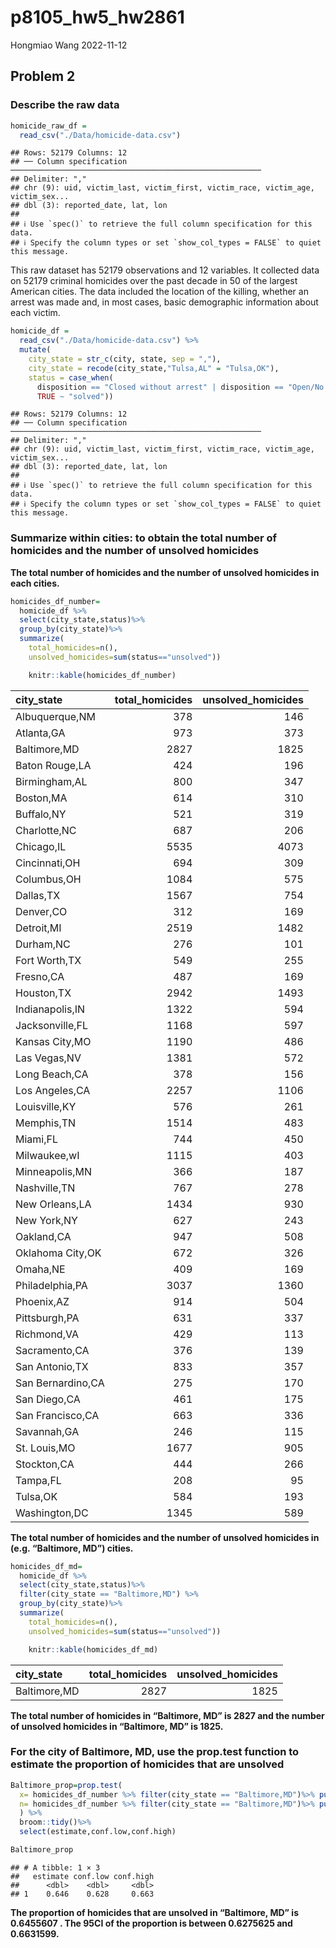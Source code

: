 p8105_hw5_hw2861
================
Hongmiao Wang
2022-11-12

## Problem 2

### Describe the raw data

``` r
homicide_raw_df = 
  read_csv("./Data/homicide-data.csv")
```

    ## Rows: 52179 Columns: 12
    ## ── Column specification ────────────────────────────────────────────────────────
    ## Delimiter: ","
    ## chr (9): uid, victim_last, victim_first, victim_race, victim_age, victim_sex...
    ## dbl (3): reported_date, lat, lon
    ## 
    ## ℹ Use `spec()` to retrieve the full column specification for this data.
    ## ℹ Specify the column types or set `show_col_types = FALSE` to quiet this message.

This raw dataset has 52179 observations and 12 variables. It collected
data on 52179 criminal homicides over the past decade in 50 of the
largest American cities. The data included the location of the killing,
whether an arrest was made and, in most cases, basic demographic
information about each victim.

``` r
homicide_df = 
  read_csv("./Data/homicide-data.csv") %>% 
  mutate(
    city_state = str_c(city, state, sep = ","),
    city_state = recode(city_state,"Tulsa,AL" = "Tulsa,OK"),
    status = case_when(
      disposition == "Closed without arrest" | disposition == "Open/No arrest"   ~ "unsolved",
      TRUE ~ "solved"))
```

    ## Rows: 52179 Columns: 12
    ## ── Column specification ────────────────────────────────────────────────────────
    ## Delimiter: ","
    ## chr (9): uid, victim_last, victim_first, victim_race, victim_age, victim_sex...
    ## dbl (3): reported_date, lat, lon
    ## 
    ## ℹ Use `spec()` to retrieve the full column specification for this data.
    ## ℹ Specify the column types or set `show_col_types = FALSE` to quiet this message.

### Summarize within cities: to obtain the total number of homicides and the number of unsolved homicides

**The total number of homicides and the number of unsolved homicides in
each cities.**

``` r
homicides_df_number= 
  homicide_df %>%
  select(city_state,status)%>%
  group_by(city_state)%>%
  summarize(
    total_homicides=n(),
    unsolved_homicides=sum(status=="unsolved")) 

    knitr::kable(homicides_df_number)
```

| city_state        | total_homicides | unsolved_homicides |
|:------------------|----------------:|-------------------:|
| Albuquerque,NM    |             378 |                146 |
| Atlanta,GA        |             973 |                373 |
| Baltimore,MD      |            2827 |               1825 |
| Baton Rouge,LA    |             424 |                196 |
| Birmingham,AL     |             800 |                347 |
| Boston,MA         |             614 |                310 |
| Buffalo,NY        |             521 |                319 |
| Charlotte,NC      |             687 |                206 |
| Chicago,IL        |            5535 |               4073 |
| Cincinnati,OH     |             694 |                309 |
| Columbus,OH       |            1084 |                575 |
| Dallas,TX         |            1567 |                754 |
| Denver,CO         |             312 |                169 |
| Detroit,MI        |            2519 |               1482 |
| Durham,NC         |             276 |                101 |
| Fort Worth,TX     |             549 |                255 |
| Fresno,CA         |             487 |                169 |
| Houston,TX        |            2942 |               1493 |
| Indianapolis,IN   |            1322 |                594 |
| Jacksonville,FL   |            1168 |                597 |
| Kansas City,MO    |            1190 |                486 |
| Las Vegas,NV      |            1381 |                572 |
| Long Beach,CA     |             378 |                156 |
| Los Angeles,CA    |            2257 |               1106 |
| Louisville,KY     |             576 |                261 |
| Memphis,TN        |            1514 |                483 |
| Miami,FL          |             744 |                450 |
| Milwaukee,wI      |            1115 |                403 |
| Minneapolis,MN    |             366 |                187 |
| Nashville,TN      |             767 |                278 |
| New Orleans,LA    |            1434 |                930 |
| New York,NY       |             627 |                243 |
| Oakland,CA        |             947 |                508 |
| Oklahoma City,OK  |             672 |                326 |
| Omaha,NE          |             409 |                169 |
| Philadelphia,PA   |            3037 |               1360 |
| Phoenix,AZ        |             914 |                504 |
| Pittsburgh,PA     |             631 |                337 |
| Richmond,VA       |             429 |                113 |
| Sacramento,CA     |             376 |                139 |
| San Antonio,TX    |             833 |                357 |
| San Bernardino,CA |             275 |                170 |
| San Diego,CA      |             461 |                175 |
| San Francisco,CA  |             663 |                336 |
| Savannah,GA       |             246 |                115 |
| St. Louis,MO      |            1677 |                905 |
| Stockton,CA       |             444 |                266 |
| Tampa,FL          |             208 |                 95 |
| Tulsa,OK          |             584 |                193 |
| Washington,DC     |            1345 |                589 |

**The total number of homicides and the number of unsolved homicides in
(e.g. “Baltimore, MD”) cities.**

``` r
homicides_df_md= 
  homicide_df %>%
  select(city_state,status)%>%
  filter(city_state == "Baltimore,MD") %>%
  group_by(city_state)%>%
  summarize(
    total_homicides=n(),
    unsolved_homicides=sum(status=="unsolved")) 

    knitr::kable(homicides_df_md)
```

| city_state   | total_homicides | unsolved_homicides |
|:-------------|----------------:|-------------------:|
| Baltimore,MD |            2827 |               1825 |

**The total number of homicides in “Baltimore, MD” is 2827 and the
number of unsolved homicides in “Baltimore, MD” is 1825.**

### For the city of Baltimore, MD, use the prop.test function to estimate the proportion of homicides that are unsolved

``` r
Baltimore_prop=prop.test(
  x= homicides_df_number %>% filter(city_state == "Baltimore,MD")%>% pull(unsolved_homicides), 
  n= homicides_df_number %>% filter(city_state == "Baltimore,MD")%>% pull(total_homicides)
  ) %>% 
  broom::tidy()%>% 
  select(estimate,conf.low,conf.high)

Baltimore_prop
```

    ## # A tibble: 1 × 3
    ##   estimate conf.low conf.high
    ##      <dbl>    <dbl>     <dbl>
    ## 1    0.646    0.628     0.663

**The proportion of homicides that are unsolved in “Baltimore, MD” is
0.6455607 . The 95CI of the proportion is between 0.6275625 and
0.6631599.**
